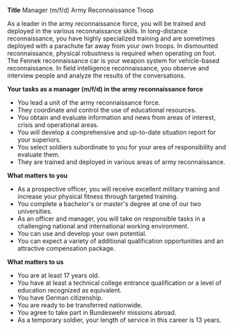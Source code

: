**Title**
Manager (m/f/d) Army Reconnaissance Troop

As a leader in the army reconnaissance force, you will be trained and deployed in the various reconnaissance skills. In long-distance reconnaissance, you have highly specialized training and are sometimes deployed with a parachute far away from your own troops. In dismounted reconnaissance, physical robustness is required when operating on foot. The Fennek reconnaissance car is your weapon system for vehicle-based reconnaissance. In field intelligence reconnaissance, you observe and interview people and analyze the results of the conversations.

**Your tasks as a manager (m/f/d) in the army reconnaissance force**

-	You lead a unit of the army reconnaissance force.
-	They coordinate and control the use of educational resources.
-	You obtain and evaluate information and news from areas of interest, crisis and operational areas.
-	You will develop a comprehensive and up-to-date situation report for your superiors.
-	You select soldiers subordinate to you for your area of responsibility and evaluate them.
-	They are trained and deployed in various areas of army reconnaissance.

**What matters to you**

-	As a prospective officer, you will receive excellent military training and increase your physical fitness through targeted training.
-	You complete a bachelor's or master's degree at one of our two universities.
-	As an officer and manager, you will take on responsible tasks in a challenging national and international working environment.
-	You can use and develop your own potential.
-	You can expect a variety of additional qualification opportunities and an attractive compensation package.

**What matters to us**

-	You are at least 17 years old.
-	You have at least a technical college entrance qualification or a level of education recognized as equivalent.
-	You have German citizenship.
-	You are ready to be transferred nationwide.
-	You agree to take part in Bundeswehr missions abroad.
-	As a temporary soldier, your length of service in this career is 13 years.
